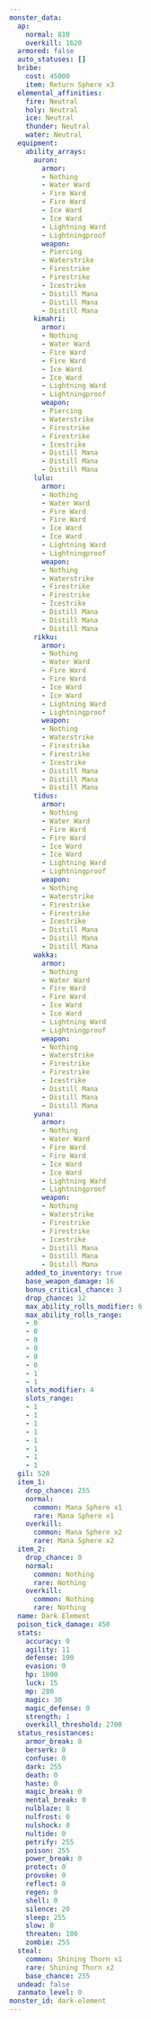 ```yaml
---
monster_data:
  ap:
    normal: 810
    overkill: 1620
  armored: false
  auto_statuses: []
  bribe:
    cost: 45000
    item: Return Sphere x3
  elemental_affinities:
    fire: Neutral
    holy: Neutral
    ice: Neutral
    thunder: Neutral
    water: Neutral
  equipment:
    ability_arrays:
      auron:
        armor:
        - Nothing
        - Water Ward
        - Fire Ward
        - Fire Ward
        - Ice Ward
        - Ice Ward
        - Lightning Ward
        - Lightningproof
        weapon:
        - Piercing
        - Waterstrike
        - Firestrike
        - Firestrike
        - Icestrike
        - Distill Mana
        - Distill Mana
        - Distill Mana
      kimahri:
        armor:
        - Nothing
        - Water Ward
        - Fire Ward
        - Fire Ward
        - Ice Ward
        - Ice Ward
        - Lightning Ward
        - Lightningproof
        weapon:
        - Piercing
        - Waterstrike
        - Firestrike
        - Firestrike
        - Icestrike
        - Distill Mana
        - Distill Mana
        - Distill Mana
      lulu:
        armor:
        - Nothing
        - Water Ward
        - Fire Ward
        - Fire Ward
        - Ice Ward
        - Ice Ward
        - Lightning Ward
        - Lightningproof
        weapon:
        - Nothing
        - Waterstrike
        - Firestrike
        - Firestrike
        - Icestrike
        - Distill Mana
        - Distill Mana
        - Distill Mana
      rikku:
        armor:
        - Nothing
        - Water Ward
        - Fire Ward
        - Fire Ward
        - Ice Ward
        - Ice Ward
        - Lightning Ward
        - Lightningproof
        weapon:
        - Nothing
        - Waterstrike
        - Firestrike
        - Firestrike
        - Icestrike
        - Distill Mana
        - Distill Mana
        - Distill Mana
      tidus:
        armor:
        - Nothing
        - Water Ward
        - Fire Ward
        - Fire Ward
        - Ice Ward
        - Ice Ward
        - Lightning Ward
        - Lightningproof
        weapon:
        - Nothing
        - Waterstrike
        - Firestrike
        - Firestrike
        - Icestrike
        - Distill Mana
        - Distill Mana
        - Distill Mana
      wakka:
        armor:
        - Nothing
        - Water Ward
        - Fire Ward
        - Fire Ward
        - Ice Ward
        - Ice Ward
        - Lightning Ward
        - Lightningproof
        weapon:
        - Nothing
        - Waterstrike
        - Firestrike
        - Firestrike
        - Icestrike
        - Distill Mana
        - Distill Mana
        - Distill Mana
      yuna:
        armor:
        - Nothing
        - Water Ward
        - Fire Ward
        - Fire Ward
        - Ice Ward
        - Ice Ward
        - Lightning Ward
        - Lightningproof
        weapon:
        - Nothing
        - Waterstrike
        - Firestrike
        - Firestrike
        - Icestrike
        - Distill Mana
        - Distill Mana
        - Distill Mana
    added_to_inventory: true
    base_weapon_damage: 16
    bonus_critical_chance: 3
    drop_chance: 12
    max_ability_rolls_modifier: 6
    max_ability_rolls_range:
    - 0
    - 0
    - 0
    - 0
    - 0
    - 0
    - 1
    - 1
    slots_modifier: 4
    slots_range:
    - 1
    - 1
    - 1
    - 1
    - 1
    - 1
    - 1
    - 1
  gil: 520
  item_1:
    drop_chance: 255
    normal:
      common: Mana Sphere x1
      rare: Mana Sphere x1
    overkill:
      common: Mana Sphere x2
      rare: Mana Sphere x2
  item_2:
    drop_chance: 0
    normal:
      common: Nothing
      rare: Nothing
    overkill:
      common: Nothing
      rare: Nothing
  name: Dark Element
  poison_tick_damage: 450
  stats:
    accuracy: 0
    agility: 11
    defense: 190
    evasion: 0
    hp: 1800
    luck: 15
    mp: 280
    magic: 30
    magic_defense: 0
    strength: 1
    overkill_threshold: 2700
  status_resistances:
    armor_break: 0
    berserk: 0
    confuse: 0
    dark: 255
    death: 0
    haste: 0
    magic_break: 0
    mental_break: 0
    nulblaze: 0
    nulfrost: 0
    nulshock: 0
    nultide: 0
    petrify: 255
    poison: 255
    power_break: 0
    protect: 0
    provoke: 0
    reflect: 0
    regen: 0
    shell: 0
    silence: 20
    sleep: 255
    slow: 0
    threaten: 100
    zombie: 255
  steal:
    common: Shining Thorn x1
    rare: Shining Thorn x2
    base_chance: 255
  undead: false
  zanmato_level: 0
monster_id: dark-element
---
```


